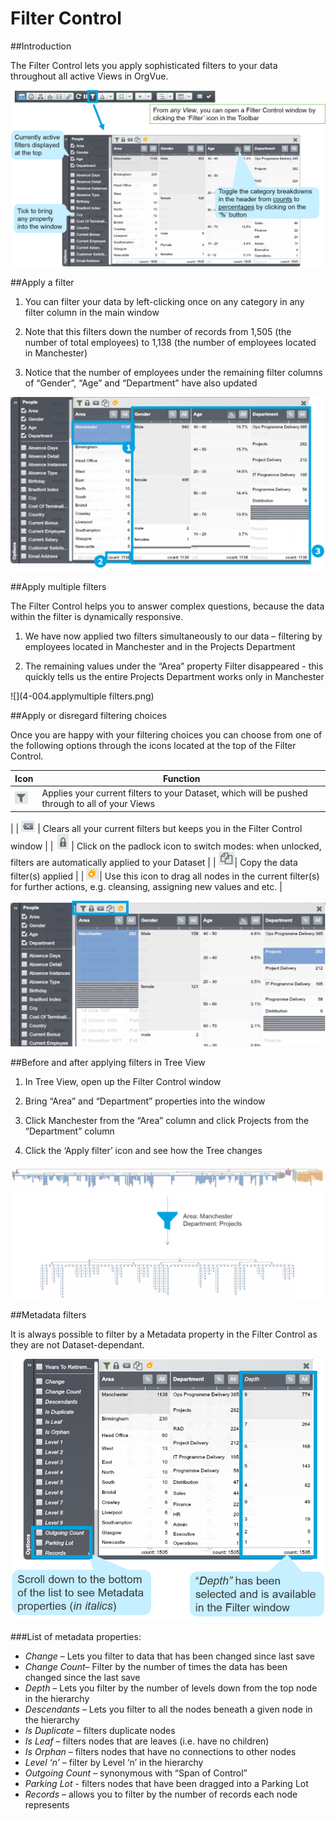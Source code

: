 # Filter Control

##Introduction

The Filter Control lets you apply sophisticated filters to your data throughout all active Views in OrgVue.

![](4-002.filtercontrolintro.png)



##Apply a filter

1. You can filter your data by left-clicking once on any category in any filter column in the main window

2. Note that this filters down the number of records from 1,505 (the number of total employees) to 1,138 (the number of employees located in Manchester)

3. Notice that the number of employees under the remaining filter columns of “Gender”, “Age” and “Department” have also updated

![](4-003.applyfilter.png)

##Apply multiple filters

The Filter Control helps you to answer complex questions, because the data within the filter is dynamically responsive.

1. We have now applied two filters simultaneously to our data – filtering by employees located in Manchester and in the Projects Department

2. The remaining values under the “Area” property Filter disappeared - this quickly tells us the entire Projects Department works only in Manchester 

![](4-004.applymultiple filters.png)

##Apply or disregard filtering choices

Once you are happy with your filtering choices you can choose from one of the following options through the icons located at the top of the Filter Control.

| Icon | Function |
| -- | -- |
| ![](4-005A.applychoicesicon1.png) | Applies your current filters to your Dataset, which will be pushed through to all of your Views
 |
| ![](4-005B.applychoicesicon2.png) | Clears all your current filters but keeps you in the Filter Control window
 |
| ![](4-005C.applychoicesicon3.png) | Click on the padlock icon to switch modes: when unlocked, filters are automatically applied to your Dataset
 |
| ![](4-005D.applychoicesicon4.png)| Copy the data filter(s) applied
 |
| ![](4-005E.applychoicesicon5.png)| Use this icon to drag all nodes in the current filter(s) for further actions, e.g. cleansing, assigning new values and etc.
 |

![](4-005applychoices.png)

##Before and after applying filters in Tree View 

1. In Tree View, open up the Filter Control window

2. Bring “Area” and “Department” properties into the window

3. Click Manchester from the “Area” column and click Projects from the “Department” column

4. Click the ‘Apply filter’ icon and see how the Tree changes

![](4-006beforeafterfilter.png)

##Metadata filters

It is always possible to filter by a Metadata property in the Filter Control as they are not Dataset-dependant. 

![](4-007metadatafilters.png)

###List of metadata properties:

* *Change* – Lets you filter to data that has been changed since last save
* *Change Count*– Filter by the number of times the data has been changed since the last save
* *Depth* – Lets you filter by the number of levels down from the top node in the hierarchy
* *Descendants* – Lets you filter to all the nodes beneath a given node in the hierarchy
* *Is Duplicate* – filters duplicate nodes
* *Is Leaf* – filters nodes that are leaves (i.e. have no children)
* *Is Orphan* – filters nodes that have no connections to other nodes
* *Level ‘n’* – filter by Level ‘n’ in the hierarchy
* *Outgoing Count* – synonymous with “Span of Control”
* *Parking Lot* -  filters nodes that have been dragged into a Parking Lot
* *Records* – allows you to filter by the number of records each node represents















